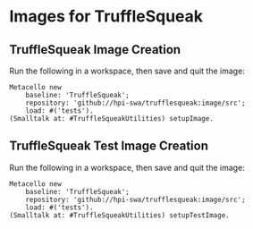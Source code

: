 # Images for TruffleSqueak

## TruffleSqueak Image Creation

Run the following in a workspace, then save and quit the image:

```smalltalk
Metacello new
    baseline: 'TruffleSqueak';
    repository: 'github://hpi-swa/trufflesqueak:image/src';
    load: #('tests').
(Smalltalk at: #TruffleSqueakUtilities) setupImage.
```

## TruffleSqueak Test Image Creation

Run the following in a workspace, then save and quit the image:

```smalltalk
Metacello new
    baseline: 'TruffleSqueak';
    repository: 'github://hpi-swa/trufflesqueak:image/src';
    load: #('tests').
(Smalltalk at: #TruffleSqueakUtilities) setupTestImage.
```
